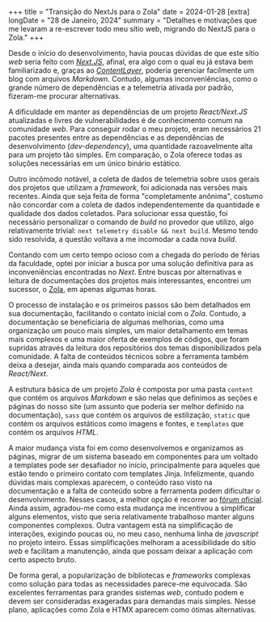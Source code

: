 +++
title = "Transição do NextJs para o Zola"
date = 2024-01-28
[extra]
longDate = "28 de Janeiro, 2024"
summary = "Detalhes e motivações que me levaram a re-escrever todo meu sítio web, migrando do NextJS para o Zola." 
+++

Desde o início do desenvolvimento, havia poucas dúvidas de que este sítio *web* 
seria feito com [*Next.JS*](https://nextjs.org/), afinal, era algo com o qual 
eu já estava bem familiarizado e, graças ao [*ContentLayer*](https://contentlayer.dev/), poderia gerenciar 
facilmente um blog com arquivos *Markdown*. Contudo, algumas inconveniências, 
como o grande número de dependências e a telemetria ativada por padrão, fizeram-me procurar alternativas.

A dificuldade em manter as dependências de um projeto *React/Next.JS* atualizadas 
e livres de vulnerabilidades é de conhecimento comum na comunidade *web*. Para 
conseguir rodar o meu projeto, eram necessários 21 pacotes presentes entre as 
dependências e as dependências de desenvolvimento (*dev-dependency*), uma quantidade 
razoavelmente alta para um projeto tão simples. Em comparação, o Zola oferece todas
as soluções necessárias em um único binário estático.

Outro incômodo notável, a coleta de dados de telemetria sobre usos gerais dos 
projetos que utilizam a *framework*, foi adicionada nas versões mais recentes. 
Ainda que seja feita de forma "completamente anônima", costumo não concordar com 
a coleta de dados independentemente da quantidade e qualidade dos dados coletados. 
Para solucionar essa questão, foi necessário personalizar o comando de *build* no 
provedor que utilizo, algo relativamente trivial: `next telemetry disable && next build`. 
Mesmo tendo sido resolvida, a questão voltava a me incomodar a cada nova *build*.

Contando com um certo tempo ocioso com a chegada do período de férias da faculdade, 
optei por iniciar a busca por uma solução definitiva para as inconveniências encontradas
no *Next*. Entre buscas por alternativas e leitura de documentações dos projetos mais
interessantes, encontrei um sucessor, o [Zola](https://getzola.org), em apenas algumas horas.

O processo de instalação e os primeiros passos são bem detalhados em sua documentação, 
facilitando o contato inicial com o *Zola*. Contudo, a documentação se beneficiaria de 
algumas melhorias, como uma organização um pouco mais simples, um maior detalhamento em 
temas mais complexos e uma maior oferta de exemplos de códigos, que foram supridas através 
da leitura dos repositórios dos temas disponibilizados pela comunidade. A falta de 
conteúdos técnicos sobre a ferramenta também deixa a desejar, ainda mais quando comparada
aos conteúdos de *React/Next*.

A estrutura básica de um projeto *Zola* é composta por uma pasta `content` que contém os 
arquivos *Markdown* e são nelas que definimos as seções e páginas do nosso site (um 
assunto que poderia ser melhor definido na documentação), `sass` que contém os 
arquivos de estilização, `static` que contém os arquivos estáticos como imagens e fontes,
e `templates` que contém os arquivos *HTML*.

A maior mudança vista foi em como desenvolvemos e organizamos as páginas, migrar de um
sistema baseado em componentes para um voltado a templates pode ser desafiador no início,
principalmente para aqueles que estão tendo o primeiro contato com templates Jinja. Infelizmente, 
quando dúvidas mais complexas aparecem, o conteúdo raso visto na documentação e a falta de conteúdo 
sobre a ferramenta podem dificultar o desenvolvimento. Nesses casos, a melhor opção é recorrer ao 
[fórum oficial](https://zola.discourse.group/). Ainda assim, agradou-me como esta mudança me incentivou
a simplificar alguns elementos, visto que seria relativamente trabalhoso manter alguns componentes complexos.
Outra vantagem está na simplificação de interações, exigindo poucas ou, no meu caso, nenhuma linha de *javascript* no
projeto inteiro. Essas simplificações melhoram a acessibilidade do sítio *web* e facilitam a manutenção, ainda que
possam deixar a aplicação com certo aspecto bruto.

De forma geral, a popularização de bibliotecas e *frameworks* complexas como solução para
todas as necessidades parece-me equivocada. São excelentes ferramentas para grandes sistemas 
*web*, contudo podem e devem ser consideradas exageradas para demandas mais simples. Nesse plano,
aplicações como Zola e HTMX aparecem como ótimas alternativas.
